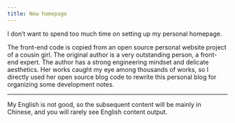 ```yaml
---
title: New homepage
---
```


I don’t want to spend too much time on setting up my personal homepage.

The front-end code is copied from an open source personal website project of a cousin girl. The original author is a very outstanding person, a front-end expert. The author has a strong engineering mindset and delicate aesthetics. Her works caught my eye among thousands of works, so I directly used her open source blog code to rewrite this personal blog for organizing some development notes.

---

My English is not good, so the subsequent content will be mainly in Chinese, and you will rarely see English content output.
